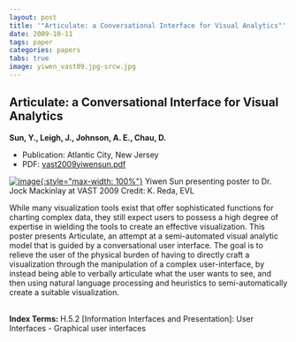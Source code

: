 ```yaml
---
layout: post
title: '"Articulate: a Conversational Interface for Visual Analytics"'
date: 2009-10-11
tags: paper
categories: papers
tabs: true
image: yiwen_vast09.jpg-srcw.jpg
---
```


## Articulate: a Conversational Interface for Visual Analytics
**Sun, Y., Leigh, J., Johnson, A. E., Chau, D.**
- Publication: Atlantic City, New Jersey
- PDF: [vast2009yiwensun.pdf](/documents/vast2009yiwensun.pdf)


[![image](https://www.evl.uic.edu/output/originals/yiwen_vast09.jpg-srcw.jpg){:style="max-width: 100%"}](https://www.evl.uic.edu/output/originals/yiwen_vast09.jpg-srcw.jpg)
Yiwen Sun presenting poster to Dr. Jock Mackinlay at VAST 2009
Credit: K. Reda, EVL

While many visualization tools exist that offer sophisticated functions for charting complex data, they still expect users to possess a high degree of expertise in wielding the tools to create an effective visualization. This poster presents Articulate, an attempt at a semi-automated visual analytic model that is guided by a conversational user interface. The goal is to relieve the user of the physical burden of having to directly craft a visualization through the manipulation of a complex user-interface, by instead being able to verbally articulate what the user wants to see, and then using natural language processing and heuristics to semi-automatically create a suitable visualization.<br><br>

<strong>Index Terms:</strong> H.5.2 [Information Interfaces and Presentation]: User Interfaces - Graphical user interfaces